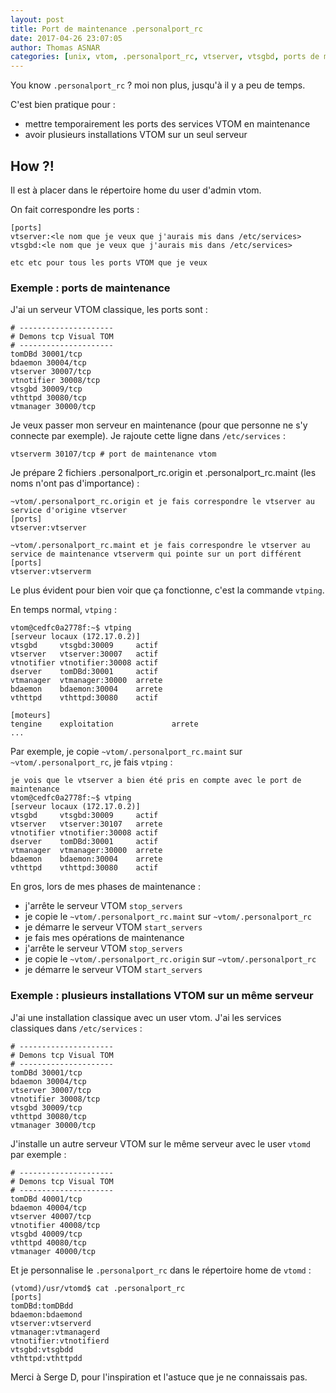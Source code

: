 ```yaml
---
layout: post
title: Port de maintenance .personalport_rc
date: 2017-04-26 23:07:05
author: Thomas ASNAR
categories: [unix, vtom, .personalport_rc, vtserver, vtsgbd, ports de maintenance]
---
```


You know `.personalport_rc` ? moi non plus, jusqu'à il y a peu de temps.

C'est bien pratique pour :
 * mettre temporairement les ports des services VTOM en maintenance
 * avoir plusieurs installations VTOM sur un seul serveur
 
## How ?!

Il est à placer dans le répertoire home du user d'admin vtom.

On fait correspondre les ports :

```
[ports]
vtserver:<le nom que je veux que j'aurais mis dans /etc/services>
vtsgbd:<le nom que je veux que j'aurais mis dans /etc/services>

etc etc pour tous les ports VTOM que je veux
```

### Exemple : ports de maintenance

J'ai un serveur VTOM classique, les ports sont :

```
# ---------------------
# Demons tcp Visual TOM
# ---------------------
tomDBd 30001/tcp
bdaemon 30004/tcp
vtserver 30007/tcp
vtnotifier 30008/tcp
vtsgbd 30009/tcp
vthttpd 30080/tcp
vtmanager 30000/tcp
```

Je veux passer mon serveur en maintenance (pour que personne ne s'y connecte par exemple). Je rajoute cette ligne dans `/etc/services` :

```
vtserverm 30107/tcp # port de maintenance vtom
```

Je prépare 2 fichiers .personalport_rc.origin et .personalport_rc.maint (les noms n'ont pas d'importance) :

```
~vtom/.personalport_rc.origin et je fais correspondre le vtserver au service d'origine vtserver
[ports]
vtserver:vtserver
```

```
~vtom/.personalport_rc.maint et je fais correspondre le vtserver au service de maintenance vtserverm qui pointe sur un port différent
[ports]
vtserver:vtserverm
```

Le plus évident pour bien voir que ça fonctionne, c'est la commande `vtping`.

En temps normal, `vtping` :

```
vtom@cedfc0a2778f:~$ vtping
[serveur locaux (172.17.0.2)]
vtsgbd     vtsgbd:30009     actif
vtserver   vtserver:30007   actif
vtnotifier vtnotifier:30008 actif
dserver    tomDBd:30001     actif
vtmanager  vtmanager:30000  arrete
bdaemon    bdaemon:30004    arrete
vthttpd    vthttpd:30080    actif

[moteurs]
tengine    exploitation             arrete
...
```

Par exemple, je copie `~vtom/.personalport_rc.maint` sur `~vtom/.personalport_rc`, je fais `vtping` :

```
je vois que le vtserver a bien été pris en compte avec le port de maintenance
vtom@cedfc0a2778f:~$ vtping
[serveur locaux (172.17.0.2)]
vtsgbd     vtsgbd:30009     actif
vtserver   vtserver:30107   arrete
vtnotifier vtnotifier:30008 actif
dserver    tomDBd:30001     actif
vtmanager  vtmanager:30000  arrete
bdaemon    bdaemon:30004    arrete
vthttpd    vthttpd:30080    actif
```

En gros, lors de mes phases de maintenance :

 * j'arrête le serveur VTOM `stop_servers`
 * je copie le `~vtom/.personalport_rc.maint` sur `~vtom/.personalport_rc`
 * je démarre le serveur VTOM `start_servers`
 * je fais mes opérations de maintenance
 * j'arrête le serveur VTOM `stop_servers`
 * je copie le `~vtom/.personalport_rc.origin` sur `~vtom/.personalport_rc`
 * je démarre le serveur VTOM `start_servers`

### Exemple : plusieurs installations VTOM sur un même serveur

J'ai une installation classique avec un user vtom. J'ai les services classiques dans `/etc/services` :

```
# ---------------------
# Demons tcp Visual TOM
# ---------------------
tomDBd 30001/tcp
bdaemon 30004/tcp
vtserver 30007/tcp
vtnotifier 30008/tcp
vtsgbd 30009/tcp
vthttpd 30080/tcp
vtmanager 30000/tcp
```

J'installe un autre serveur VTOM sur le même serveur avec le user `vtomd` par exemple : 
```
# ---------------------
# Demons tcp Visual TOM
# ---------------------
tomDBd 40001/tcp
bdaemon 40004/tcp
vtserver 40007/tcp
vtnotifier 40008/tcp
vtsgbd 40009/tcp
vthttpd 40080/tcp
vtmanager 40000/tcp
```


Et je personnalise le `.personalport_rc` dans le répertoire home de `vtomd` :

```
(vtomd)/usr/vtomd$ cat .personalport_rc
[ports]
tomDBd:tomDBdd
bdaemon:bdaemond
vtserver:vtserverd
vtmanager:vtmanagerd
vtnotifier:vtnotifierd
vtsgbd:vtsgbdd
vthttpd:vthttpdd
```


Merci à Serge D, pour l'inspiration et l'astuce que je ne connaissais pas.
